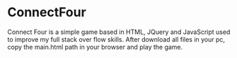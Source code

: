 # ConnectFour
Connect Four is a simple game based in HTML, JQuery and JavaScript used to improve my full stack over flow skills.
After download all files in your pc, copy the main.html path in your browser and play the game.
